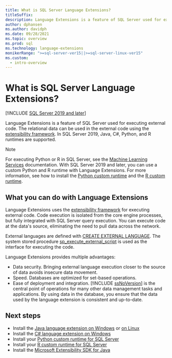 ```yaml
---
title: What is SQL Server Language Extensions?
titleSuffix: 
description: Language Extensions is a feature of SQL Server used for executing external code. In SQL Server, Java, C#, Python, and R are supported. Relational data can be used in the external code using the extensibility framework.
author: dphansen
ms.author: davidph
ms.date: 09/28/2021
ms.topic: overview
ms.prod: sql
ms.technology: language-extensions
monikerRange: ">=sql-server-ver15||>=sql-server-linux-ver15"
ms.custom:
  - intro-overview
---
```

# What is SQL Server Language Extensions?
[!INCLUDE [SQL Server 2019 and later](../includes/applies-to-version/sqlserver2019.md)]

Language Extensions is a feature of SQL Server used for executing external code. The relational data can be used in the external code using the [extensibility framework](concepts/extensibility-framework.md). In SQL Server 2019, Java, C#, Python, and R runtimes are supported.

> [!NOTE]
> For executing Python or R in SQL Server, see the [Machine Learning Services](../machine-learning/sql-server-machine-learning-services.md) documentation. With SQL Server 2019 and later, you can use a custom Python and R runtime with Language Extensions. For more information, see how to install the [Python custom runtime](../machine-learning/install/custom-runtime-python.md) and the [R custom runtime](../machine-learning/install/custom-runtime-r.md).

## What you can do with Language Extensions

Language Extensions uses the [extensibility framework](concepts/extensibility-framework.md) for executing external code. Code execution is isolated from the core engine processes, but fully integrated with SQL Server query execution. You can execute code at the data's source, eliminating the need to pull data across the network.

External languages are defined with [CREATE EXTERNAL LANGUAGE](../t-sql/statements/create-external-language-transact-sql.md). The system stored procedure [sp_execute_external_script](../relational-databases/system-stored-procedures/sp-execute-external-script-transact-sql.md) is used as the interface for executing the code.

Language Extensions provides multiple advantages:

+ Data security. Bringing external language execution closer to the source of data avoids insecure data movement.
+ Speed. Databases are optimized for set-based operations. 
+ Ease of deployment and integration. [!INCLUDE [ssNoVersion](../includes/ssnoversion-md.md)] is the central point of operations for many other data management tasks and applications. By using data in the database, you ensure that the data used by the language extension is consistent and up-to-date.

## Next steps

+ Install the [Java language extension on Windows](install/windows-java.md) or [on Linux](../linux/sql-server-linux-setup-language-extensions-java.md)
+ Install the [C# language extension on Windows](csharp-overview.md)
+ Install your [Python custom runtime for SQL Server](../machine-learning/install/custom-runtime-python.md)
+ Install your [R custom runtime for SQL Server](../machine-learning/install/custom-runtime-r.md)
+ Install the [Microsoft Extensibility SDK for Java](how-to/extensibility-sdk-java-sql-server.md)
